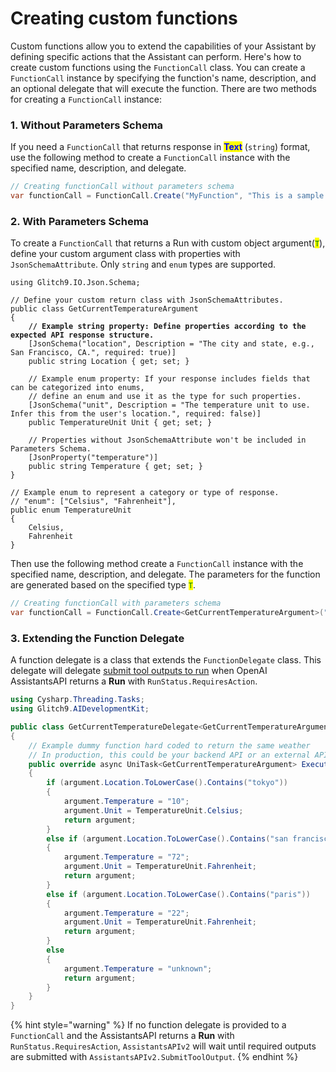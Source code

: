 # Creating custom functions

Custom functions allow you to extend the capabilities of your Assistant by defining specific actions that the Assistant can perform. Here's how to create custom functions using the `FunctionCall` class. You can create a `FunctionCall` instance by specifying the function's name, description, and an optional delegate that will execute the function. There are two methods for creating a `FunctionCall` instance:

### **1. Without Parameters Schema**

If you need a `FunctionCall` that returns response in <mark style="color:blue;">**Text**</mark> (`string`) format, use the following method to create a `FunctionCall` instance with the specified name, description, and delegate.

```csharp
// Creating functionCall without parameters schema
var functionCall = FunctionCall.Create("MyFunction", "This is a sample function", new MyFunctionDelegate());
```

### **2. With Parameters Schema**

To create a `FunctionCall` that returns a Run with custom object argument(<mark style="color:green;">`T`</mark>), define your custom argument class with properties with `JsonSchemaAttribute`. Only `string` and `enum` types are supported.

<pre class="language-csharp"><code class="lang-csharp">using Glitch9.IO.Json.Schema;

// Define your custom return class with JsonSchemaAttributes.
public class GetCurrentTemperatureArgument
{
<strong>    // Example string property: Define properties according to the expected API response structure.
</strong>    [JsonSchema("location", Description = "The city and state, e.g., San Francisco, CA.", required: true)]
    public string Location { get; set; }
    
    // Example enum property: If your response includes fields that can be categorized into enums,
    // define an enum and use it as the type for such properties.
    [JsonSchema("unit", Description = "The temperature unit to use. Infer this from the user's location.", required: false)]
    public TemperatureUnit Unit { get; set; }
    
    // Properties without JsonSchemaAttribute won't be included in Parameters Schema.
    [JsonProperty("temperature")]
    public string Temperature { get; set; }
}

// Example enum to represent a category or type of response.
// "enum": ["Celsius", "Fahrenheit"],
public enum TemperatureUnit
{
    Celsius,
    Fahrenheit
}
</code></pre>

Then use the following method create a `FunctionCall` instance with the specified name, description, and delegate. The parameters for the function are generated based on the specified type <mark style="color:green;">`T`</mark>.

```csharp
// Creating functionCall with parameters schema
var functionCall = FunctionCall.Create<GetCurrentTemperatureArgument>("get_current_temperature", "Get the current temperature for a specific location.", new MyFunctionDelegate());
```

### 3. Extending the Function Delegate

A function delegate is a class that extends the `FunctionDelegate` class. This delegate will delegate [submit tool outputs to run](https://platform.openai.com/docs/api-reference/runs/submitToolOutputs) when OpenAI AssistantsAPI returns a **Run** with `RunStatus.RequiresAction`.

```csharp
using Cysharp.Threading.Tasks;
using Glitch9.AIDevelopmentKit;

public class GetCurrentTemperatureDelegate<GetCurrentTemperatureArgument> : FunctionDelegate
{ 
    // Example dummy function hard coded to return the same weather
    // In production, this could be your backend API or an external API
    public override async UniTask<GetCurrentTemperatureArgument> ExecuteInternal(GetCurrentTemperatureArgument argument)
    {        
        if (argument.Location.ToLowerCase().Contains("tokyo"))
        {
            argument.Temperature = "10";
            argument.Unit = TemperatureUnit.Celsius;
            return argument;
        }
        else if (argument.Location.ToLowerCase().Contains("san francisco"))
        {
            argument.Temperature = "72";
            argument.Unit = TemperatureUnit.Fahrenheit;
            return argument;
        }
        else if (argument.Location.ToLowerCase().Contains("paris"))
        {
            argument.Temperature = "22";
            argument.Unit = TemperatureUnit.Fahrenheit;
            return argument;
        }
        else
        {
            argument.Temperature = "unknown";
            return argument;
        }
    }
}
```

{% hint style="warning" %}
If no function delegate is provided to a `FunctionCall` and the AssistantsAPI returns a **Run** with `RunStatus.RequiresAction`, `AssistantsAPIv2` will wait until required outputs are submitted with `AssistantsAPIv2.SubmitToolOutput`.
{% endhint %}
